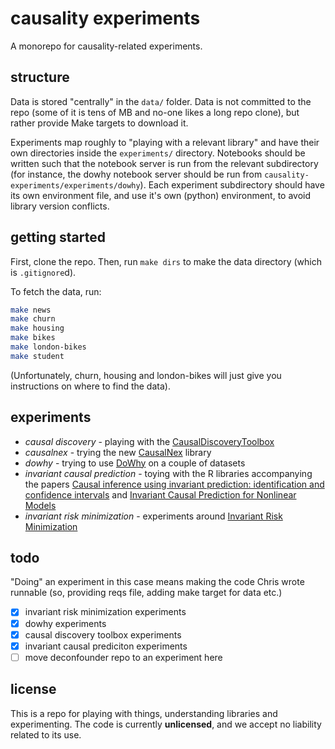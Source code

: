 # causality experiments

A monorepo for causality-related experiments.

## structure

Data is stored "centrally" in the `data/` folder.
Data is not committed to the repo (some of it is tens of MB and no-one likes a long repo clone), but rather provide Make targets to download it.

Experiments map roughly to "playing with a relevant library" and have their own directories inside the `experiments/` directory.
Notebooks should be written such that the notebook server is run from the relevant subdirectory (for instance, the dowhy notebook server should be run from `causality-experiments/experiments/dowhy`).
Each experiment subdirectory should have its own environment file, and use it's own (python) environment, to avoid library version conflicts.

## getting started

First, clone the repo.
Then, run `make dirs` to make the data directory (which is `.gitignore`d).

To fetch the data, run:
```bash
make news
make churn
make housing
make bikes
make london-bikes
make student
```

(Unfortunately, churn, housing and london-bikes will just give you instructions on where to find the data).

## experiments

* *causal discovery* - playing with the [CausalDiscoveryToolbox](https://github.com/FenTechSolutions/CausalDiscoveryToolbox)
* *causalnex* - trying the new [CausalNex](https://causalnex.readthedocs.io/en/latest/) library
* *dowhy* - trying to use [DoWhy](https://microsoft.github.io/dowhy/) on a couple of datasets
* *invariant causal prediction* - toying with the R libraries accompanying the papers [Causal inference using invariant prediction: identification and confidence intervals](https://arxiv.org/abs/1501.01332) and [Invariant Causal Prediction for Nonlinear Models](https://arxiv.org/abs/1706.08576)
* *invariant risk minimization* - experiments around [Invariant Risk Minimization](https://arxiv.org/abs/1907.02893)


## todo

"Doing" an experiment in this case means making the code Chris wrote runnable (so, providing reqs file, adding make target for data etc.)

- [x] invariant risk minimization experiments
- [x] dowhy experiments
- [x] causal discovery toolbox experiments
- [x] invariant causal prediciton experiments
- [ ] move deconfounder repo to an experiment here

## license

This is a repo for playing with things, understanding libraries and experimenting.
The code is currently **unlicensed**, and we accept no liability related to its use.

